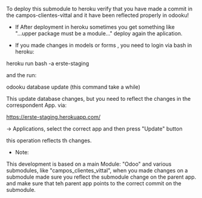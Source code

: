 To deploy this submodule to heroku verify that you have made a commit in the campos-clientes-vittal and it have been reflected properly in odooku!

* If After deployment in heroku sometimes you get something like  "...upper package must be a module..." deploy again the aplication.

* If you made changes in models or forms , you need to login via bash in heroku:

heroku run bash -a erste-staging

and the run:

odooku database update (this command take a while)

This update database changes, but you need to reflect the changes
in the correspondent App. via:

https://erste-staging.herokuapp.com/

-> Applications, select the correct app and then press "Update" button

this operation reflects th changes.

* Note: 

This development is based on a main Module: "Odoo" and various submodules, like "campos_clientes_vittal", when you made changes on a submodule made sure you reflect the submodule change on the parent app.
and make sure that teh parent app points to the correct commit on the submodule.